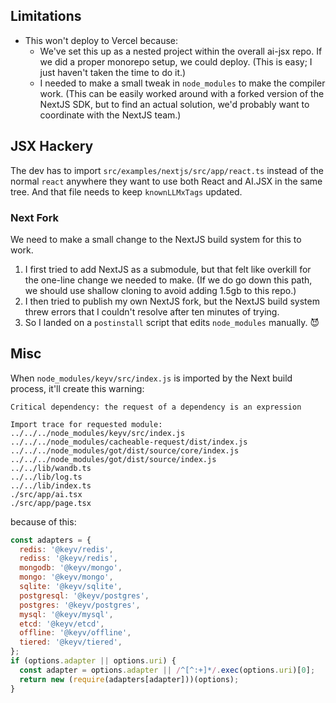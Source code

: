 ## Limitations

- This won't deploy to Vercel because:
  - We've set this up as a nested project within the overall ai-jsx repo. If we did a proper monorepo setup, we could deploy. (This is easy; I just haven't taken the time to do it.)
  - I needed to make a small tweak in `node_modules` to make the compiler work. (This can be easily worked around with a forked version of the NextJS SDK, but to find an actual solution, we'd probably want to coordinate with the NextJS team.)

## JSX Hackery

The dev has to import `src/examples/nextjs/src/app/react.ts` instead of the normal `react` anywhere they want to use both React and AI.JSX in the same tree. And that file needs to keep `knownLLMxTags` updated.

### Next Fork

We need to make a small change to the NextJS build system for this to work.

1. I first tried to add NextJS as a submodule, but that felt like overkill for the one-line change we needed to make. (If we do go down this path, we should use shallow cloning to avoid adding 1.5gb to this repo.)
1. I then tried to publish my own NextJS fork, but the NextJS build system threw errors that I couldn't resolve after ten minutes of trying.
1. So I landed on a `postinstall` script that edits `node_modules` manually. 😈

## Misc

When `node_modules/keyv/src/index.js` is imported by the Next build process, it'll create this warning:

```
Critical dependency: the request of a dependency is an expression

Import trace for requested module:
../../../node_modules/keyv/src/index.js
../../../node_modules/cacheable-request/dist/index.js
../../../node_modules/got/dist/source/core/index.js
../../../node_modules/got/dist/source/index.js
../../lib/wandb.ts
../../lib/log.ts
../../lib/index.ts
./src/app/ai.tsx
./src/app/page.tsx
```

because of this:

```js
const adapters = {
  redis: '@keyv/redis',
  rediss: '@keyv/redis',
  mongodb: '@keyv/mongo',
  mongo: '@keyv/mongo',
  sqlite: '@keyv/sqlite',
  postgresql: '@keyv/postgres',
  postgres: '@keyv/postgres',
  mysql: '@keyv/mysql',
  etcd: '@keyv/etcd',
  offline: '@keyv/offline',
  tiered: '@keyv/tiered',
};
if (options.adapter || options.uri) {
  const adapter = options.adapter || /^[^:+]*/.exec(options.uri)[0];
  return new (require(adapters[adapter]))(options);
}
```
